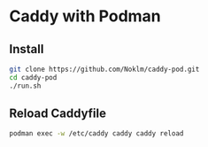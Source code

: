 # Caddy with Podman
## Install
```sh
git clone https://github.com/Noklm/caddy-pod.git
cd caddy-pod
./run.sh
```

## Reload Caddyfile
```sh
podman exec -w /etc/caddy caddy caddy reload
```